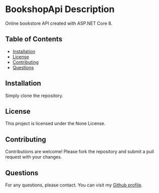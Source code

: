 # BookshopApi Description 
Online bookstore API created with ASP.NET Core 8.

## Table of Contents
  - [Installation](#installation)
  - [License](#license)
  - [Contributing](#contributing)
  - [Questions](#questions)

## Installation
Simply clone the repository.

## License 
This project is licensed under the None License.

## Contributing
Contributions are welcome! Please fork the repository and submit a pull request with your changes.

## Questions
For any questions, please contact. You can visit my [Github profile](https://github.com/Lukmajcher).
